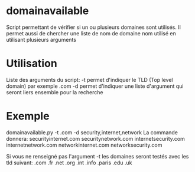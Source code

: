 # domainavailable
Script permettant de vérifier si un ou plusieurs domaines sont utilisés.
Il permet aussi de chercher une liste de nom de domaine nom utilisé   en utilisant plusieurs arguments

# Utilisation
Liste des arguments du script:
-t permet d'indiquer le TLD (Top level domain) par exemple .com
-d permet d'indiquer une liste d'argument qui seront liers ensemble pour la recherche

# Exemple
domainavailable.py -t .com -d security,internet,network
La commande donnera:
securityinternet.com securitynetwork.com internetsecurity.com internetnetwork.com networkinternet.com networksecurity.com

Si vous ne renseigné pas l'argument -t les domaines seront testés avec les tld suivant:
.com .fr .net .org .int .info .paris .edu .uk
